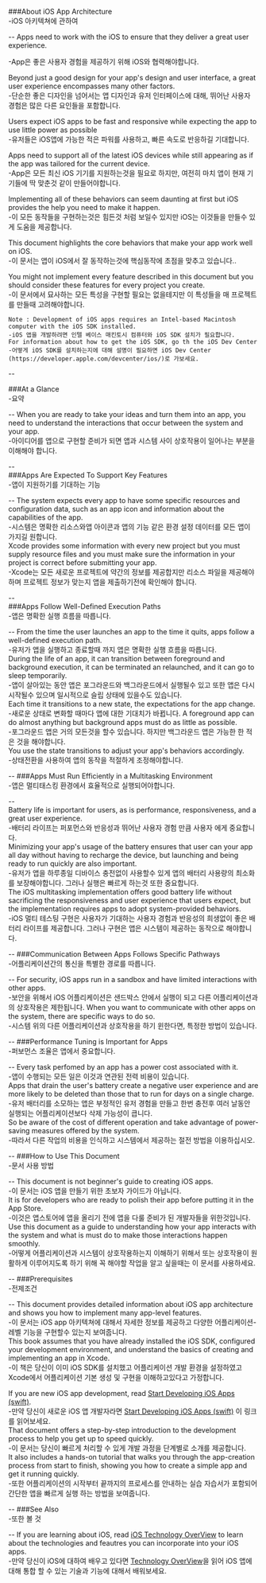###About  iOS App Architecture  
-iOS 아키텍쳐에 관하여

--
Apps need to work with the iOS to ensure that they deliver a great user experience.

-App은 좋은 사용자 경험을 제공하기 위해 iOS와 협력해야합니다.

Beyond just a good design for your app's design and user interface, a great user experience encompasses many other factors.  
-단순한 좋은 디자인을 넘어서는 앱 디자인과 유저 인터페이스에 대해, 뛰어난 사용자 경험은 많은 다른 요인들을 포함합니다.  

Users expect iOS apps to be fast and responsive while expecting the app to use little power as possible  
-유저들은 iOS앱에 가능한 적은 파워를 사용하고, 빠른 속도로 반응하길 기대합니다.

Apps need to support all of the latest iOS devices while still appearing as if the app was tailored for the current device.  
-App은 모든 최신 iOS 기기를 지원하는것을 필요로 하지만, 여전히 마치 앱이 현재 기기들에 딱 맞춘것 같이 만들어야합니다.

Implementing all of these behaviors can seem daunting at first but iOS provides the help you need to make it happen.  
-이 모든 동작들을 구현하는것은 힘든것 처럼 보일수 있지만 iOS는 이것들을 만들수 있게 도움을 제공합니다.

This document highlights the core behaviors that make your app work well on iOS.  
-이 문서는 앱이 iOS에서 잘 동작하는것에 핵심동작에 초점을 맞추고 있습니다..

You might not implement every feature described in this document but you should consider these features for every project you create.  
-이 문서에서 묘사하는 모든 특성을 구현할 필요는 없을테지만 이 특성들을 매 프로젝트를 만들때 고려해야합니다.

````
Note : Development of iOS apps requires an Intel-based Macintosh computer with the iOS SDK installed. 
-iOS 앱을 개발하려면 인텔 베이스 매킨토시 컴퓨터와 iOS SDK 설치가 필요합니다. 
For information about how to get the iOS SDK, go th the iOS Dev Center
-어떻게 iOS SDK를 설치하는지에 대해 설명이 필요하면 iOS Dev Center (https://developer.apple.com/devcenter/ios/)로 가보세요. 
````
--

###At a Glance  
-요약

--
When you are ready to take your ideas and turn them into an app, you need to understand the interactions that occur between the system and your app.  
-아이디어를 앱으로 구현할 준비가 되면  앱과 시스템 사이 상호작용이 일어나는 부분을 이해해야 합니다.  

--  
###Apps Are Expected To Support Key Features  
-앱이 지원하기를 기대하는 기능 

--
The system expects every app to have some specific resources and configuration data, such as an app icon and information about the capabilities of the app.    
-시스템은 명확한 리소스와앱 아이콘과 앱의 기능 같은 환경 설정 데이터를 모든 앱이 가지길 원합니다.  
Xcode provides some information with every new project but you must supply resource files and you must make sure the information in your project is correct before submitting your app.  
-Xcode는 모든 새로운 프로젝트에 약간의 정보를 제공합지만 리소스 파일을 제공해야하며 프로젝트 정보가 맞는지 앱을 제출하기전에 확인해야 합니다.

--  
###Apps Follow Well-Defined Execution Paths  
-앱은 명확한 실행 흐름을 따릅니다.

--
From the time the user launches an app to the time it quits, apps follow a well-defined execution path.  
-유저가 앱을 실행하고 종료할때 까지 앱은 명확한 실행 흐름을 따릅니다.  
During the life of an app, it can transition between foreground and background execution, it can be terminated an relaunched, and it can go to sleep temporarily.  
-앱이 살아있는 동안 앱은 포그라운드와 백그라운드에서 실행될수 있고 또한 앱은 다시 시작될수 있으며 일시적으로 슬립 상태에 있을수도 있습니다.  
Each time it transitions to a new state, the expectations for the app change.  
-새로운 상태로 변화할 때마다 앱에 대한 기대치가 바뀝니다.
A foreground app can do almost anything but background apps must do as little as possible.    
-포그라운드 앱은 거의 모든것을 할수 있습니다. 하지만 백그라운드 앱은 가능한 한 적은 것을 해야합니다.  
You use the state transitions to adjust your app's behaviors accordingly.  
-상태전환을 사용하여 앱의 동작을 적절하게 조정해야합니다.

--
###Apps Must Run Efficiently in a Multitasking Environment  
-앱은 멀티태스킹 환경에서 효율적으로 실행되어야합니다.  

--  
Battery life is important for users, as is performance, responsiveness, and a great user experience.  
-배터리 라이프는 퍼포먼스와 반응성과 뛰어난 사용자 경험 만큼 사용자 에게 중요합니다.  
Minimizing your app's usage of the battery ensures that user can your app all day without having to recharge the device, but launching and being ready to run quickly are also important.  
-유저가 앱을 하루종일 디바이스 충전없이 사용할수 있게 앱의 배터리 사용량의 최소화를 보장해야합니다. 그러나 실행은 빠르게 하는것 또한 중요합니다.  
The iOS multitasking implementation offers good battery life without sacrificing the responsiveness and user experience that users expect, but the implementation requires apps to adopt system-provided behaviors.  
-iOS 멀티 테스팅 구현은 사용자가 기대하는 사용자 경험과 반응성의 희생없이 좋은 배터리 라이프를 제공합니다. 그러나 구현은 앱은 시스템이 제공하는 동작으로 해야합니다.

--
###Communication Between Apps Follows Specific Pathways  
-어플리케이션간의 통신을 특별한 경로를 따릅니다.

--
For security, iOS apps run in a sandbox and have limited interactions with other apps.  
-보안을 위해서 iOS 어플리케이션은 샌드박스 안에서 실행이 되고 다른 어플리케이션과의 상호작용은 제한됩니다.
When you want to communicate with other apps on the system, there are specific ways to do so.   
-시스템 위의 다른 어플리케이션과 상호작용을 하기 윈한다면, 특정한 방법이 있습니다.

--
###Performance Tuning is Important for Apps  
-퍼보먼스 조율은 앱에서 중요합니다.

--
Every task perfomed by an app has a power cost associated with it.  
-앱이 수행되는 모든 일은 이것과 연관된 전력 비용이 있습니다.  
Apps that drain the user's battery create a negative user experience and are more likely to be deleted than those that to run for days on a single charge.  
-유저 배터리를 소모하는 앱은 부정적인 유저 경험을 만들고 한번 충전후 여러 날동안 실행되는 어플리케이션보다  삭제 가능성이 큽니다.  
So be aware of the cost of different operation and take advantage of power-saving measures offered by the system.  
-따라서 다른 작업의 비용을 인식하고 시스템에서 제공하는 절전 방법을 이용하십시오.

--
###How to Use This Document  
-문서 사용 방법

--
This document is not beginner's guide to creating iOS apps.  
-이 문서는 iOS 앱을 만들기 위한 초보자 가이드가 아닙니다.  
It is for developers who are ready to polish their app before putting it in the App Store.  
-이것은 앱스토어에 앱을 올리기 전에 앱을 다룰 준비가 된 개발자들을 위한것입니다.  
Use this document as a guide to understanding how your app interacts with the system and what is must do to make those interactions happen smoothly.  
-어떻게 어플리케이션과 시스템이 상호작용하는지 이해하기 위해서 또는 상호작용이 원활하게 이루어지도록 하기 위해 꼭 해야할 작업을 알고 싶을때는 이 문서를 사용하세요.

--
###Prerequisites  
-전제조건 

--
This document provides detailed information about iOS app architecture and shows you how to implement many app-level features.  
-이 문서는 iOS app 아키텍쳐에 대해서 자세한 정보를 제공하고 다양한 어플리케이션-레벨 기능을 구현할수 있는지 보여줍니다.  
This book assumes that you have already installed the iOS SDK, configured your development environment, and understand the basics of creating and implementing an app in Xcode.  
-이 책은 당신이 이미 iOS SDK를 설치했고 어플리케이션 개발 환경을 설정하였고 Xcode에서 어플리케이션 기본 생성 및 구현을 이해하고있다고 가정합니다. 
  
If you are new iOS app development, read [Start Developing iOS Apps (swift)](https://developer.apple.com/library/content/referencelibrary/GettingStarted/DevelopiOSAppsSwift/index.html#//apple_ref/doc/uid/TP40015214 "swift").  
-만약 당신이 새로운 iOS 앱 개발자라면 [Start Developing iOS Apps (swift)](https://developer.apple.com/library/content/referencelibrary/GettingStarted/DevelopiOSAppsSwift/index.html#//apple_ref/doc/uid/TP40015214 "swift") 이 링크를 읽어보세요.  
That document offers a step-by-step introduction to the development process to help you get up to speed quickly.  
-이 문서는 당신이 빠르게 처리할 수 있게 개발 과정을 단계별로 소개를  제공합니다.  
It also includes a hands-on tutorial that walks you through the app-creation process from start to finish, showing you how to create a simple app and get it running quickly.  
-또한 어플리케이션의 시작부터 끝까지의 프로세스를 안내하는 실습 자습서가 포함되어 간단한 앱을 빠르게 실행 하는 방법을 보여줍니다.

--
###See Also  
-또한 볼 것 
 
--
If you are learning about iOS, read [iOS Technology OverView](https://developer.apple.com/library/content/documentation/Miscellaneous/Conceptual/iPhoneOSTechOverview/Introduction/Introduction.html#//apple_ref/doc/uid/TP40007898 "Technology OverView") to learn about the technologies and feautres you can incorporate into your iOS apps.  
-만약 당신이 iOS에 대하여 배우고 있다면 [Technology OverView](https://developer.apple.com/library/content/documentation/Miscellaneous/Conceptual/iPhoneOSTechOverview/Introduction/Introduction.html#//apple_ref/doc/uid/TP40007898 "Technology OverView")을 읽어 iOS 앱에 대해 통합 할 수 있는 기술과 기능에 대해서 배워보세요.



